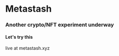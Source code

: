 # Metastash

### Another crypto/NFT experiment underway

#### Let's try this

live at metastash.xyz
